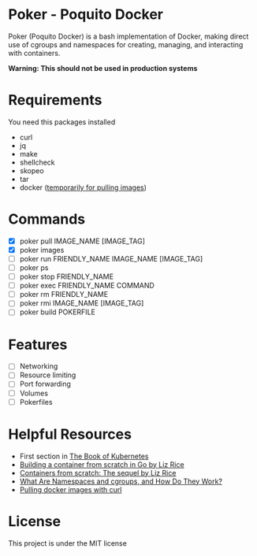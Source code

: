 # Poker - Poquito Docker

Poker (Poquito Docker) is a bash implementation of Docker, making direct use of cgroups and namespaces for creating, managing, and interacting with containers.

**Warning: This should not be used in production systems**

# Requirements

You need this packages installed

* curl
* jq
* make
* shellcheck
* skopeo
* tar
* docker ([temporarily for pulling images](https://github.com/manoloesparta/poker/issues/1))

# Commands

- [x] poker pull IMAGE_NAME [IMAGE_TAG]
- [x] poker images
- [ ] poker run FRIENDLY_NAME IMAGE_NAME [IMAGE_TAG]
- [ ] poker ps
- [ ] poker stop FRIENDLY_NAME
- [ ] poker exec FRIENDLY_NAME COMMAND
- [ ] poker rm FRIENDLY_NAME
- [ ] poker rmi IMAGE_NAME [IMAGE_TAG]
- [ ] poker build POKERFILE

# Features

- [ ] Networking
- [ ] Resource limiting
- [ ] Port forwarding
- [ ] Volumes
- [ ] Pokerfiles

# Helpful Resources

* First section in [The Book of Kubernetes](https://nostarch.com/book-kubernetes)
* [Building a container from scratch in Go by Liz Rice](https://www.youtube.com/watch?v=Utf-A4rODH8)
* [Containers from scratch: The sequel by Liz Rice](https://www.youtube.com/watch?v=_TsSmSu57Zo)
* [What Are Namespaces and cgroups, and How Do They Work?](https://www.nginx.com/blog/what-are-namespaces-cgroups-how-do-they-work/)
* [Pulling docker images with curl](https://github.com/moby/moby/blob/master/contrib/download-frozen-image-v2.sh)

# License

This project is under the MIT license
